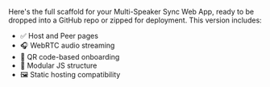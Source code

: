 Here's the full scaffold for your Multi-Speaker Sync Web App, ready to be dropped into a GitHub repo or zipped for deployment. This version includes:

- ✅ Host and Peer pages
- 🎧 WebRTC audio streaming
- 📱 QR code-based onboarding
- 🧩 Modular JS structure
- 🖼️ Static hosting compatibility